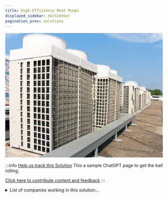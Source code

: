 ```yaml
---
title: High-Efficiency Heat Pumps
displayed_sidebar: docSidebar
pagination_prev: solutions
---
```


![Cover Image](../static/img/high-efficiency-heat-pumps.png)

:::info [Help us track this Solution](contribute)
This a sample ChatGPT page to get the ball rolling.

[Click here to contribute content and feedback](contribute)
:::

<details>
        <summary>List of companies working in this solution...</summary>
        Experimental feature. Exciting Updates Underway!
        <div>
            <ul>
             
                <li><a href="http://darcysolutions.com/">Darcy Solutions</a></li>
            
            </ul>
        </div>
        </details>

:::company
  #### [Jobs listed in this solution at Climatebase](https://climatebase.org/jobs?l=&q=&drawdown_solutions=High-Efficiency+Heat+Pumps)
:::
## Overview

Heat pumps are a great technology to help us get off of air conditioners, which are a huge portion of greenhouse gas emissions.

They extract heat from the air and transfer it—from indoors out for cooling, or from outdoors in for heating.

Companies and organizations actively engaged in developing high-efficiency heat pumps include Daikin, LG, Carrier, and the U.S. Department of Energy. 

## Progress Made

Advancements in high-efficiency heat pumps include:
- **Variable-speed compressors**: Enhancing control over heating and cooling.
- **Energy management systems**: Optimizing energy consumption.
- **Intelligent controls**: Enabling demand response and building automation.

Leading entities contributing to progress are the International Renewable Energy Agency (IRENA), Renewable Energy Policy Network for the 21st Century (REN21), ClimateWorks Foundation, and Rocky Mountain Institute.

## Lessons Learned

Key lessons from high-efficiency heat pump development:
1. **Continuous refinement**: Ongoing research is essential to unlock the technology's full potential.
2. **Learning from successes and failures**: Previous implementations inform better future strategies.
3. **Comprehensive solutions**: High-efficiency heat pumps are part of a larger climate change mitigation strategy.

## Challenges Ahead

Critical challenges faced by high-efficiency heat pump development include:
1. **Enhancing efficiency**: Overcoming Coefficient of Performance (COP) barriers.
2. **Scaling production**: Meeting rising global demand requires increased manufacturing capacity.
3. **Cost reduction**: Achieving economies of scale for wider adoption.

Entities actively addressing these challenges include the International Renewable Energy Agency (IRENA), European Heat Pump Association (EHPA), and ClimateWorks Foundation.

## Best Path Forward

To effectively drive high-efficiency heat pumps' deployment for climate change mitigation:
- **Continuous R&D**: Focus on refining technology for maximum efficiency and affordability.
- **Public Awareness**: Educate the public about the benefits of high-efficiency heat pumps.

Leading contributors in this effort include the International Renewable Energy Agency (IRENA), Renewable Energy Policy Network for the 21st Century (REN21), and the Global Alliance for Clean Cookstoves.